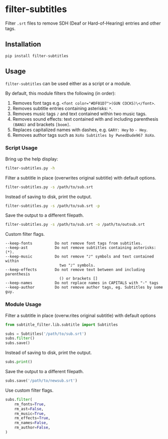 # filter-subtitles
Filter `.srt` files to remove SDH (Deaf or Hard-of-Hearing) entries and other tags.

## Installation
```
pip install filter-subtitles
```

## Usage
`filter-subtitles` can be used either as a script or a module.

By default, this module filters the following (in order):

1. Removes font tags e.g. `<font color="#DF01D7">(GUN COCKS)\</font>`.
2. Removes subtitle entries containing asterisks: `*`.
3. Removes music tags `♪` and text contained within two music tags.
4. Removes sound effects: text contained with and including parenthesis `(BANG)` and brackets `[boom]`.
5. Replaces capitalized names with dashes, e.g. `GARY: Hey` to `- Hey`.
6. Removes author tags such as `XoXo Subtitles by PwnedDude967 XoXo`.

### Script Usage
Bring up the help display:
```bash
filter-subtitles.py -h
```

Filter a subtitle in place (overwrites original subtitle) with default options.
```bash
filter-subtitles.py -s /path/to/sub.srt
```

Instead of saving to disk, print the output.
```bash
filter-subtitles.py -s /path/to/sub.srt -p
```

Save the output to a different filepath.
```bash
filter-subtitles.py -s /path/to/sub.srt -o /path/to/outsub.srt
```

Custom filter flags.
```
--keep-fonts          Do not remove font tags from subtitles.
--keep-ast            Do not remove subtitles containing asterisks: (*).
--keep-music          Do not remove "♪" symbols and text contained within
                        two "♪" symbols.
--keep-effects        Do not remove text between and including parenthesis
                        () or brackets []
--keep-names          Do not replace names in CAPITALS with "-" tags
--keep-author         Do not remove author tags, eg. Subtitles by some guy.
```

### Module Usage
Filter a subtitle in place (overw.rites original subtitle) with default options
```python
from subtitle_filter.lib.subtitle import Subtitles

subs = Subtitles('/path/to/sub.srt')
subs.filter()
subs.save()
```
Instead of saving to disk, print the output.
```python
subs.print()
```
Save the output to a different filepath.
```python
subs.save('/path/to/newsub.srt')
```

Use custom filter flags.
```python
subs.filter(
    rm_fonts=True,
    rm_ast=False,
    rm_music=True,
    rm_effects=True,
    rm_names=False,
    rm_author=False,
)
```